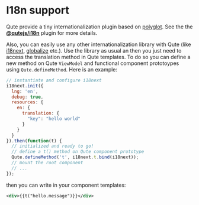 # I18n support

Qute provide a tiny internationalization plugin based on [polyglot](https://airbnb.io/polyglot.js/). See the the **[@qutejs/i18n](#/plugins/i18n)** plugin for more details.

Also, you can easily use any other internationalization library with Qute (like [i18next](https://www.i18next.com/), [globalize](https://github.com/globalizejs/globalize) etc.). Use the library as usual an then you just need to access the translation method in Qute templates. To do so you can define a new method on Qute `ViewModel` and functional component prototoypes using `Qute.defineMethod`. Here is an example:

```javascript
// instantiate and configure i18next
i18next.init({
  lng: 'en',
  debug: true,
  resources: {
    en: {
      translation: {
        "key": "hello world"
      }
    }
  }
}).then(function(t) {
  // initialized and ready to go!
  // define a t() method on Qute component prototype
  Qute.defineMethod('t', i18next.t.bind(i18next));
  // mount the root component
  // ...
});
```
then you can write in your component templates:

```xml
<div>{{t("hello.message")}}</div>
```
